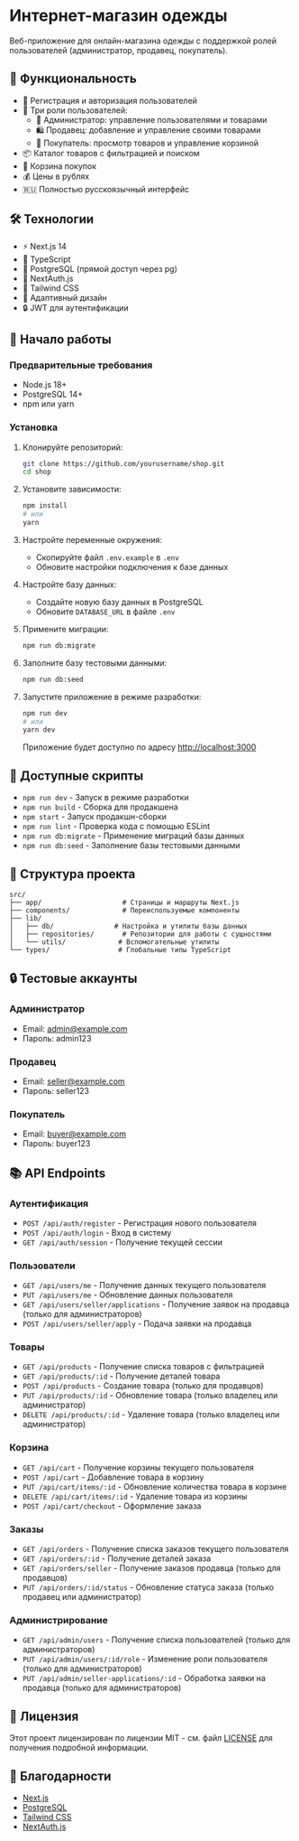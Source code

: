 # Интернет-магазин одежды

Веб-приложение для онлайн-магазина одежды с поддержкой ролей пользователей (администратор, продавец, покупатель).

## 🚀 Функциональность

- 🔐 Регистрация и авторизация пользователей
- 👥 Три роли пользователей:
  - 👑 Администратор: управление пользователями и товарами
  - 🛍️ Продавец: добавление и управление своими товарами
  - 🛒 Покупатель: просмотр товаров и управление корзиной
- 📦 Каталог товаров с фильтрацией и поиском
- 🛒 Корзина покупок
- 💰 Цены в рублях
- 🇷🇺 Полностью русскоязычный интерфейс

## 🛠 Технологии

- ⚡ Next.js 14
- 🔷 TypeScript
- 🐘 PostgreSQL (прямой доступ через pg)
- 🔐 NextAuth.js
- 🎨 Tailwind CSS
- 📱 Адаптивный дизайн
- 🔒 JWT для аутентификации

## 🚀 Начало работы

### Предварительные требования

- Node.js 18+
- PostgreSQL 14+
- npm или yarn

### Установка

1. Клонируйте репозиторий:
   ```bash
   git clone https://github.com/yourusername/shop.git
   cd shop
   ```

2. Установите зависимости:
   ```bash
   npm install
   # или
   yarn
   ```

3. Настройте переменные окружения:
   - Скопируйте файл `.env.example` в `.env`
   - Обновите настройки подключения к базе данных

4. Настройте базу данных:
   - Создайте новую базу данных в PostgreSQL
   - Обновите `DATABASE_URL` в файле `.env`

5. Примените миграции:
   ```bash
   npm run db:migrate
   ```

6. Заполните базу тестовыми данными:
   ```bash
   npm run db:seed
   ```

7. Запустите приложение в режиме разработки:
   ```bash
   npm run dev
   # или
   yarn dev
   ```

   Приложение будет доступно по адресу [http://localhost:3000](http://localhost:3000)

## 🔧 Доступные скрипты

- `npm run dev` - Запуск в режиме разработки
- `npm run build` - Сборка для продакшена
- `npm start` - Запуск продакшн-сборки
- `npm run lint` - Проверка кода с помощью ESLint
- `npm run db:migrate` - Применение миграций базы данных
- `npm run db:seed` - Заполнение базы тестовыми данными

## 📁 Структура проекта

```
src/
├── app/                    # Страницы и маршруты Next.js
├── components/             # Переиспользуемые компоненты
├── lib/
│   ├── db/               # Настройка и утилиты базы данных
│   ├── repositories/       # Репозитории для работы с сущностями
│   └── utils/             # Вспомогательные утилиты
└── types/                 # Глобальные типы TypeScript
```

## 🔒 Тестовые аккаунты

### Администратор
- Email: admin@example.com
- Пароль: admin123

### Продавец
- Email: seller@example.com
- Пароль: seller123

### Покупатель
- Email: buyer@example.com
- Пароль: buyer123

## 📚 API Endpoints

### Аутентификация
- `POST /api/auth/register` - Регистрация нового пользователя
- `POST /api/auth/login` - Вход в систему
- `GET /api/auth/session` - Получение текущей сессии

### Пользователи
- `GET /api/users/me` - Получение данных текущего пользователя
- `PUT /api/users/me` - Обновление данных пользователя
- `GET /api/users/seller/applications` - Получение заявок на продавца (только для администраторов)
- `POST /api/users/seller/apply` - Подача заявки на продавца

### Товары
- `GET /api/products` - Получение списка товаров с фильтрацией
- `GET /api/products/:id` - Получение деталей товара
- `POST /api/products` - Создание товара (только для продавцов)
- `PUT /api/products/:id` - Обновление товара (только владелец или администратор)
- `DELETE /api/products/:id` - Удаление товара (только владелец или администратор)

### Корзина
- `GET /api/cart` - Получение корзины текущего пользователя
- `POST /api/cart` - Добавление товара в корзину
- `PUT /api/cart/items/:id` - Обновление количества товара в корзине
- `DELETE /api/cart/items/:id` - Удаление товара из корзины
- `POST /api/cart/checkout` - Оформление заказа

### Заказы
- `GET /api/orders` - Получение списка заказов текущего пользователя
- `GET /api/orders/:id` - Получение деталей заказа
- `GET /api/orders/seller` - Получение заказов продавца (только для продавцов)
- `PUT /api/orders/:id/status` - Обновление статуса заказа (только продавец или администратор)

### Администрирование
- `GET /api/admin/users` - Получение списка пользователей (только для администраторов)
- `PUT /api/admin/users/:id/role` - Изменение роли пользователя (только для администраторов)
- `PUT /api/admin/seller-applications/:id` - Обработка заявки на продавца (только для администраторов)

## 📝 Лицензия

Этот проект лицензирован по лицензии MIT - см. файл [LICENSE](LICENSE) для получения подробной информации.

## 🙏 Благодарности

- [Next.js](https://nextjs.org/)
- [PostgreSQL](https://www.postgresql.org/)
- [Tailwind CSS](https://tailwindcss.com/)
- [NextAuth.js](https://next-auth.js.org/)
